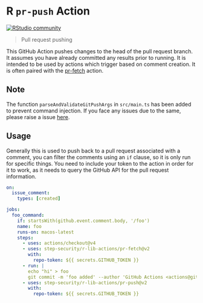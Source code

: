 # R `pr-push` Action

[![RStudio community](https://img.shields.io/badge/community-github--actions-blue?style=social&logo=rstudio&logoColor=75AADB)](https://community.rstudio.com/new-topic?category=Package%20development&tags=github-actions)

> Pull request pushing

This GitHub Action pushes changes to the head of the pull request branch. It
assumes you have already committed any results prior to running. It is intended
to be used by actions which trigger based on comment creation. It is often
paired with the
[pr-fetch](https://github.com/step-security/r-lib-actions/tree/main/pr-fetch) action.

## Note

The function ``parseAndValidateGitPushArgs`` in ``src/main.ts`` has been added to prevent command injection. If you face any issues due to the same, please raise a issue [here](https://github.com/step-security/r-lib-actions/issues).

## Usage

Generally this is used to push back to a pull request associated with a
comment, you can filter the comments using an `if` clause, so it is only run for
specific things. You need to include your token to the action in order for it
to work, as it needs to query the GitHub API for the pull request information.

```yaml
on:
  issue_comment:
    types: [created]

jobs:
  foo_command:
    if: startsWith(github.event.comment.body, '/foo')
    name: foo
    runs-on: macos-latest
    steps:
      - uses: actions/checkout@v4
      - uses: step-security/r-lib-actions/pr-fetch@v2
        with:
          repo-token: ${{ secrets.GITHUB_TOKEN }}
      - run: |
        echo "hi" > foo
        git commit -m 'foo added' --author 'GitHub Actions <actions@github.com>'
      - uses: step-security/r-lib-actions/pr-push@v2
        with:
          repo-token: ${{ secrets.GITHUB_TOKEN }}
```
